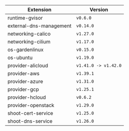 | Extension      |  Version | 
| ----------- | ----------- |
|runtime-gvisor|```v0.6.0```|
|external-dns-management|```v0.14.0```|
|networking-calico|```v1.27.0```|
|networking-cilium|```v1.17.0```|
|os-gardenlinux|```v0.15.0```|
|os-ubuntu|```v1.19.0```|
|provider-alicloud|```v1.41.0 -> v1.42.0```|
|provider-aws|```v1.39.1```|
|provider-azure|```v1.31.0```|
|provider-gcp|```v1.25.1```|
|provider-hcloud|```v0.6.2```|
|provider-openstack|```v1.29.0```|
|shoot-cert-service|```v1.25.0```|
|shoot-dns-service|```v1.26.0```|
